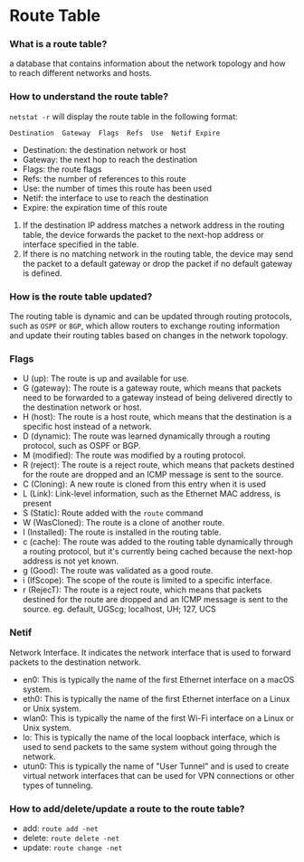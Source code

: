 # Route Table
### What is a route table?
a database that contains information about the network topology and how to reach different networks and hosts.  
### How to understand the route table?
`netstat -r` will display the route table in the following format:
```
Destination  Gateway  Flags  Refs  Use  Netif Expire
```
* Destination: the destination network or host
* Gateway: the next hop to reach the destination
* Flags: the route flags
* Refs: the number of references to this route
* Use: the number of times this route has been used
* Netif: the interface to use to reach the destination
* Expire: the expiration time of this route

1. If the destination IP address matches a network address in the routing table, the device forwards the packet to the next-hop address or interface specified in the table.   
2. If there is no matching network in the routing table, the device may send the packet to a default gateway or drop the packet if no default gateway is defined.
### How is the route table updated?
The routing table is dynamic and can be updated through routing protocols, such as `OSPF` or `BGP`, which allow routers to exchange routing information and update their routing tables based on changes in the network topology.
### Flags
- U (up): The route is up and available for use.
- G (gateway): The route is a gateway route, which means that packets need to be forwarded to a gateway instead of being delivered directly to the destination network or host.
- H (host): The route is a host route, which means that the destination is a specific host instead of a network.
- D (dynamic): The route was learned dynamically through a routing protocol, such as OSPF or BGP.
- M (modified): The route was modified by a routing protocol.
- R (reject): The route is a reject route, which means that packets destined for the route are dropped and an ICMP message is sent to the source.
- C (Cloning): A new route is cloned from this entry when it is used
- L (Link): Link-level information, such as the Ethernet MAC address, is present
- S (Static): Route added with the `route` command
- W (WasCloned): The route is a clone of another route.
- I (Installed): The route is installed in the routing table.
- c (cache): The route was added to the routing table dynamically through a routing protocol, but it's currently being cached because the next-hop address is not yet known.
- g (Good): The route was validated as a good route.
- i (IfScope): The scope of the route is limited to a specific interface.
- r (RejecT): The route is a reject route, which means that packets destined for the route are dropped and an ICMP message is sent to the source.
eg. default, UGScg; localhost, UH; 127, UCS
### Netif
Network Interface. It indicates the network interface that is used to forward packets to the destination network.
- en0: This is typically the name of the first Ethernet interface on a macOS system.
- eth0: This is typically the name of the first Ethernet interface on a Linux or Unix system.
- wlan0: This is typically the name of the first Wi-Fi interface on a Linux or Unix system.
- lo: This is typically the name of the local loopback interface, which is used to send packets to the same system without going through the network.
- utun0: This is typically the name of "User Tunnel" and is used to create virtual network interfaces that can be used for VPN connections or other types of tunneling.
### How to add/delete/update a route to the route table?
* add: `route add -net`
* delete: `route delete -net`
* update: `route change -net`